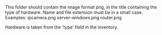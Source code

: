 This folder should contain the image format png, in the title containing the type of hardware.
Name and file extension must be in a small case.
Examples:
  ipcamera.png
  server-windows.png
  router.png


Hardware is taken from the 'type' field in the inventory.
